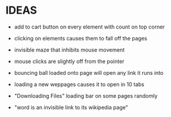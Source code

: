 
# IDEAS

 - add to cart button on every element with count on top corner

 - clicking on elements causes them to fall off the pages

 - invisible maze that inhibits mouse movement

 - mouse clicks are slightly off from the pointer

 - bouncing ball loaded onto page will open any link it runs into

 - loading a new weppages causes it to open in 10 tabs

 - "Downloading Files" loading bar on some pages randomly

 - "word is an invisible link to its wikipedia page"


